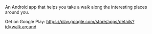 An Android app that helps you take a walk along the interesting places around you.

Get on Google Play:
https://play.google.com/store/apps/details?id=walk.around
